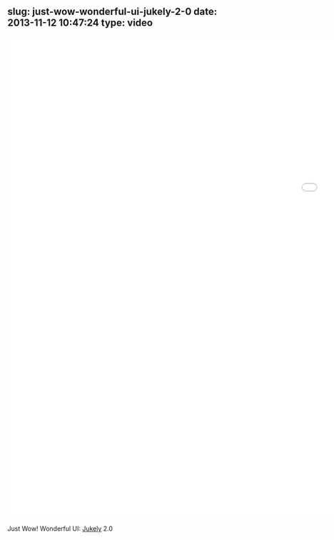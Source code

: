 slug: just-wow-wonderful-ui-jukely-2-0
date: 2013-11-12 10:47:24
type: video
---

<iframe src="//player.vimeo.com/video/78056577" width="1920" height="1080" frameborder="0" title="2.0" webkitallowfullscreen mozallowfullscreen allowfullscreen></iframe>

Just Wow! Wonderful UI: [Jukely](http://vimeo.com/78056577) 2.0
